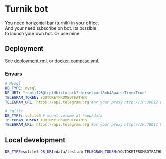 # Turnik bot

You need horizontal bar (turnik) in your office.  
And your need subscribe on bot. Its possible  
to launch your own bot. Or use mine.

## Deployment

See [deployment.yml](deployment.yml), or [docker-compose.yml](docker-compose.yml).

### Envars

```yaml
# Mysql
DB_TYPE: mysql
DB_URI: "root:123@tcp(db)/turnik?charset=utf8mb4&parseTime=True"
TELEGRAM_TOKEN: YOUTOKETFROMBOTFATHER
TELEGRAM_URL: https://api.telegram.org #or your proxy http://IP:30012 @see https://github.com/fullpipe/tele-proxy

# sqlite
DB_TYPE: sqlite3 # mount volume at /app/data
TELEGRAM_TOKEN: YOUTOKETFROMBOTFATHER
TELEGRAM_URL: https://api.telegram.org #or your proxy http://IP:30012 @see https://github.com/fullpipe/tele-proxy
```

## Local development

```sh
DB_TYPE=sqlite3 DB_URI=data/test.db TELEGRAM_TOKEN=YOUTOKETFROMBOTFATHER TELEGRAM_URL=https://api.telegram.org justrun -c 'go run .' .
```
